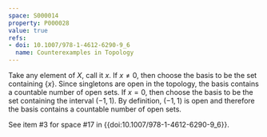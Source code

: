 ```yaml
---
space: S000014
property: P000028
value: true
refs:
- doi: 10.1007/978-1-4612-6290-9_6
  name: Counterexamples in Topology
---
```


Take any element of $X$, call it $x$. If $x \neq 0$, then choose the basis to be the set containing $\{x\}$. Since singletons are open in the topology, the basis contains a countable number of open sets. If $x = 0$, then choose the basis to be the set containing the interval $(-1,1)$. By definition, $(-1,1)$ is open and therefore the basis contains a countable number of open sets.

See item #3 for space #17 in {{doi:10.1007/978-1-4612-6290-9_6}}.
